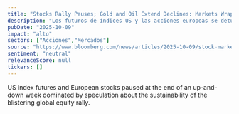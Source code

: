 ```yaml
---
title: "Stocks Rally Pauses; Gold and Oil Extend Declines: Markets Wrap"
description: "Los futuros de índices US y las acciones europeas se detuvieron al final de una semana de fluctuaciones dominadas por la especulación sobre la sostenibilidad del gran rallies globales de la bolsa."
pubDate: "2025-10-09"
impact: "alto"
sectors: ["Acciones","Mercados"]
source: "https://www.bloomberg.com/news/articles/2025-10-09/stock-market-today-dow-s-p-live-updates"
sentiment: "neutral"
relevanceScore: null
tickers: []
---
```


US index futures and European stocks paused at the end of an up-and-down week dominated by speculation about the sustainability of the blistering global equity rally.
